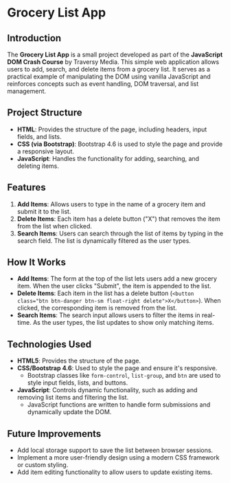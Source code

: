 # Grocery List App

## Introduction
The **Grocery List App** is a small project developed as part of the **JavaScript DOM Crash Course** by Traversy Media. This simple web application allows users to add, search, and delete items from a grocery list. It serves as a practical example of manipulating the DOM using vanilla JavaScript and reinforces concepts such as event handling, DOM traversal, and list management.

## Project Structure
- **HTML**: Provides the structure of the page, including headers, input fields, and lists.
- **CSS (via Bootstrap)**: Bootstrap 4.6 is used to style the page and provide a responsive layout.
- **JavaScript**: Handles the functionality for adding, searching, and deleting items.

## Features
1. **Add Items**: Allows users to type in the name of a grocery item and submit it to the list.
2. **Delete Items**: Each item has a delete button ("X") that removes the item from the list when clicked.
3. **Search Items**: Users can search through the list of items by typing in the search field. The list is dynamically filtered as the user types.

## How It Works
- **Add Items**: The form at the top of the list lets users add a new grocery item. When the user clicks "Submit", the item is appended to the list.
- **Delete Items**: Each item in the list has a delete button (`<button class="btn btn-danger btn-sm float-right delete">X</button>`). When clicked, the corresponding item is removed from the list.
- **Search Items**: The search input allows users to filter the items in real-time. As the user types, the list updates to show only matching items.

## Technologies Used
- **HTML5**: Provides the structure of the page.
- **CSS/Bootstrap 4.6**: Used to style the page and ensure it's responsive.
  - Bootstrap classes like `form-control`, `list-group`, and `btn` are used to style input fields, lists, and buttons.
- **JavaScript**: Controls dynamic functionality, such as adding and removing list items and filtering the list.
  - JavaScript functions are written to handle form submissions and dynamically update the DOM.
 
## Future Improvements
- Add local storage support to save the list between browser sessions.
- Implement a more user-friendly design using a modern CSS framework or custom styling.
- Add item editing functionality to allow users to update existing items.
